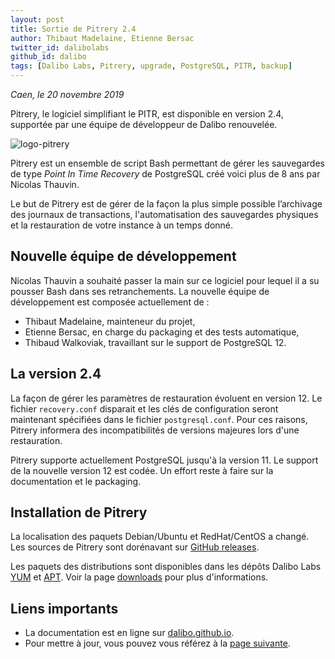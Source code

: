 ```yaml
---
layout: post
title: Sortie de Pitrery 2.4
author: Thibaut Madelaine, Etienne Bersac
twitter_id: dalibolabs
github_id: dalibo
tags: [Dalibo Labs, Pitrery, upgrade, PostgreSQL, PITR, backup]
---
```


*Caen, le 20 novembre 2019*

Pitrery, le logiciel simplifiant le PITR, est disponible en version 2.4,
supportée par une équipe de développeur de Dalibo renouvelée.

<!--MORE-->

![logo-pitrery](assets/medias/logo_pitrery.png)

Pitrery est un ensemble de script Bash permettant de gérer les sauvegardes de
type _Point In Time Recovery_ de PostgreSQL créé voici plus de 8 ans par
Nicolas Thauvin.

Le but de Pitrery est de gérer de la façon la plus simple possible l’archivage
des journaux de transactions, l'automatisation des sauvegardes physiques et la
restauration de votre instance à un temps donné.


## Nouvelle équipe de développement

Nicolas Thauvin a souhaité passer la main sur ce logiciel pour lequel il a su
pousser Bash dans ses retranchements. La nouvelle équipe de développement est
composée actuellement de :

  * Thibaut Madelaine, mainteneur du projet,
  * Etienne Bersac, en charge du packaging et des tests automatique,
  * Thibaud Walkoviak, travaillant sur le support de PostgreSQL 12.

## La version 2.4

La façon de gérer les paramètres de restauration évoluent en version 12. Le
fichier `recovery.conf` disparait et les clés de configuration seront
maintenant spécifiées dans le fichier `postgresql.conf`. Pour ces raisons,
Pitrery informera des incompatibilités de versions majeures lors d'une
restauration.

Pitrery supporte actuellement PostgreSQL jusqu'à la version 11. Le support de
la nouvelle version 12 est codée. Un effort reste à faire sur la documentation
et le packaging.

## Installation de Pitrery

La localisation des paquets Debian/Ubuntu et RedHat/CentOS a changé. Les
sources de Pitrery sont dorénavant sur [GitHub
releases](https://github.com/dalibo/pitrery/releases).

Les paquets des distributions sont disponibles dans les dépôts Dalibo Labs
[YUM](https://yum.dalibo.org/labs) et [APT](https://apt.dalibo.org/labs). Voir
la page [downloads](http://dalibo.github.io/pitrery/downloads.html) pour plus
d'informations.

## Liens importants
    
 * La documentation est en ligne sur [dalibo.github.io](http://dalibo.github.io/pitrery/documentation.html).
 * Pour mettre à jour, vous pouvez vous référez à la [page
   suivante](http://dalibo.github.io/pitrery/upgrade.html).
